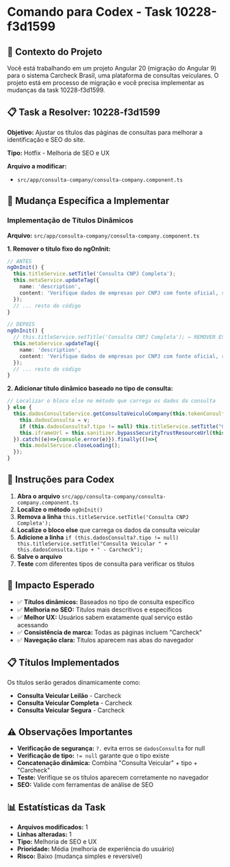 # Comando para Codex - Task 10228-f3d1599

## 🎯 Contexto do Projeto
Você está trabalhando em um projeto Angular 20 (migração do Angular 9) para o sistema Carcheck Brasil, uma plataforma de consultas veiculares. O projeto está em processo de migração e você precisa implementar as mudanças da task 10228-f3d1599.

## 📋 Task a Resolver: 10228-f3d1599

**Objetivo:** Ajustar os títulos das páginas de consultas para melhorar a identificação e SEO do site.

**Tipo:** Hotfix - Melhoria de SEO e UX

**Arquivo a modificar:**
- `src/app/consulta-company/consulta-company.component.ts`

## 🔧 Mudança Específica a Implementar

### Implementação de Títulos Dinâmicos

**Arquivo:** `src/app/consulta-company/consulta-company.component.ts`

**1. Remover o título fixo do ngOnInit:**

```typescript
// ANTES
ngOnInit() {
  this.titleService.setTitle('Consulta CNPJ Completa');
  this.metaService.updateTag({
    name: 'description',
    content: 'Verifique dados de empresas por CNPJ com fonte oficial, rápida e confiável.'
  });
  // ... resto do código
}

// DEPOIS
ngOnInit() {
  // this.titleService.setTitle('Consulta CNPJ Completa'); ← REMOVER ESTA LINHA
  this.metaService.updateTag({
    name: 'description',
    content: 'Verifique dados de empresas por CNPJ com fonte oficial, rápida e confiável.'
  });
  // ... resto do código
}
```

**2. Adicionar título dinâmico baseado no tipo de consulta:**

```typescript
// Localizar o bloco else no método que carrega os dados da consulta
} else {
  this.dadosConsultaService.getConsultaVeiculoCompany(this.tokenConsulta).then(v => {
    this.dadosConsulta = v;
    if (this.dadosConsulta?.tipo != null) this.titleService.setTitle("Consulta Veicular " + this.dadosConsulta.tipo + " - Carcheck");
    this.iframeUrl = this.sanitizer.bypassSecurityTrustResourceUrl(this.dadosConsulta.linkPesquisa);
  }).catch((e)=>{console.error(e)}).finally(()=>{
    this.modalService.closeLoading();
  });
}
```

## 🎯 Instruções para Codex

1. **Abra o arquivo** `src/app/consulta-company/consulta-company.component.ts`
2. **Localize o método** `ngOnInit()`
3. **Remova a linha** `this.titleService.setTitle('Consulta CNPJ Completa');`
4. **Localize o bloco else** que carrega os dados da consulta veicular
5. **Adicione a linha** `if (this.dadosConsulta?.tipo != null) this.titleService.setTitle("Consulta Veicular " + this.dadosConsulta.tipo + " - Carcheck");`
6. **Salve o arquivo**
7. **Teste** com diferentes tipos de consulta para verificar os títulos

## 🚀 Impacto Esperado

- ✅ **Títulos dinâmicos:** Baseados no tipo de consulta específico
- ✅ **Melhoria no SEO:** Títulos mais descritivos e específicos
- ✅ **Melhor UX:** Usuários sabem exatamente qual serviço estão acessando
- ✅ **Consistência de marca:** Todas as páginas incluem "Carcheck"
- ✅ **Navegação clara:** Títulos aparecem nas abas do navegador

## 📋 Títulos Implementados

Os títulos serão gerados dinamicamente como:
- **Consulta Veicular Leilão** - Carcheck
- **Consulta Veicular Completa** - Carcheck  
- **Consulta Veicular Segura** - Carcheck

## ⚠️ Observações Importantes

- **Verificação de segurança:** `?.` evita erros se `dadosConsulta` for null
- **Verificação de tipo:** `!= null` garante que o tipo existe
- **Concatenação dinâmica:** Combina "Consulta Veicular" + tipo + "Carcheck"
- **Teste:** Verifique se os títulos aparecem corretamente no navegador
- **SEO:** Valide com ferramentas de análise de SEO

## 📊 Estatísticas da Task

- **Arquivos modificados:** 1
- **Linhas alteradas:** 1
- **Tipo:** Melhoria de SEO e UX
- **Prioridade:** Média (melhoria de experiência do usuário)
- **Risco:** Baixo (mudança simples e reversível)
